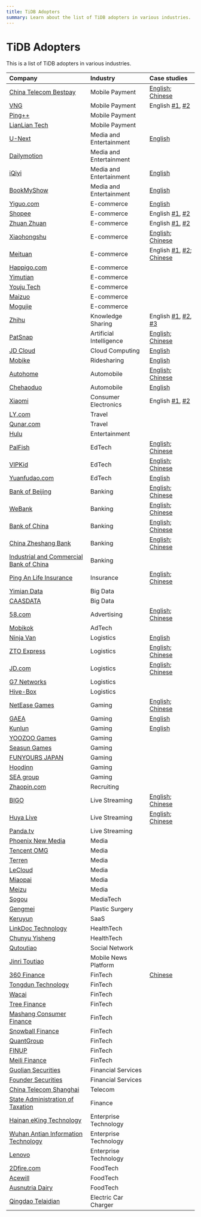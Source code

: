 ```yaml
---
title: TiDB Adopters
summary: Learn about the list of TiDB adopters in various industries.
---
```


# TiDB Adopters

This is a list of TiDB adopters in various industries.

| Company | Industry | Case studies |
| :--- | :--- | :--- |
|[China Telecom Bestpay](https://www.crunchbase.com/organization/orange-finance)|Mobile Payment|[English](https://pingcap.com/case-studies/how-we-process-data-five-times-more-efficiently-using-a-scale-out-mysql-alternative/); [Chinese](https://pingcap.com/cases-cn/user-case-bestpay/)|
|[VNG](https://en.wikipedia.org/wiki/VNG_Corporation)|Mobile Payment|English [#1](https://pingcap.com/case-studies/tidb-at-zalopay-infrastructure-lesson-learned/), [#2](https://pingcap.com/case-studies/zalopay-using-a-scale-out-mysql-alternative-to-serve-millions-of-users)|
|[Ping++](https://www.crunchbase.com/organization/ping-5)|Mobile Payment||
|[LianLian Tech](https://www.crunchbase.com/organization/lianlian-pay)|Mobile Payment||
|[U-Next](https://www.crunchbase.com/organization/u-next)|Media and Entertainment|[English](https://pingcap.com/case-studies/running-a-scale-out-database-on-arm-as-mysql-alternative/)|
|[Dailymotion](https://en.wikipedia.org/wiki/Dailymotion)|Media and Entertainment||
|[iQiyi](https://en.wikipedia.org/wiki/IQiyi)|Media and Entertainment|[English](https://pingcap.com/case-studies/tidb-in-iqiyi/)|
|[BookMyShow](https://www.crunchbase.com/organization/bookmyshow)|Media and Entertainment|[English](https://pingcap.com/case-studies/tidb-in-bookmyshow/)|
|[Yiguo.com](https://www.crunchbase.com/organization/shanghai-yiguo-electron-business)|E-commerce|[English](https://www.datanami.com/2018/02/22/hybrid-database-capturing-perishable-insights-yiguo/)|
|[Shopee](https://en.wikipedia.org/wiki/Shopee)|E-commerce|English [#1](https://pingcap.com/case-studies/tidb-in-shopee/), [#2](https://pingcap.com/case-studies/choosing-right-database-for-your-applications)|
|[Zhuan Zhuan](https://www.crunchbase.com/organization/zhuan-zhuan)|E-commerce|English [#1](https://pingcap.com/case-studies/tidb-in-zhuanzhuan/), [#2](https://pingcap.com/case-studies/scale-out-database-powers-china-letgo-with-reduced-maintenance-costs)|
|[Xiaohongshu](https://en.wikipedia.org/wiki/Xiaohongshu)|E-commerce|[English](https://pingcap.com/case-studies/how-we-use-a-scale-out-htap-database-for-real-time-analytics-and-complex-queries); [Chinese](https://pingcap.com/zh/case/user-case-xiaohongshu/)|
|[Meituan](https://www.crunchbase.com/organization/meituan)|E-commerce|English [#1](https://pingcap.com/case-studies/migrating-from-mysql-to-a-scale-out-database-to-serve-our-290-million-monthly-users), [#2](https://pingcap.com/case-studies/how-we-use-a-mysql-alternative-to-avoid-sharding-and-provide-strong-consistency); [Chinese](https://pingcap.com/zh/case/user-case-meituandianping)|
|[Happigo.com](https://www.crunchbase.com/organization/happigo-com)|E-commerce||
|[Yimutian](https://www.crunchbase.com/organization/yimutian)|E-commerce||
|[Youju Tech](https://nn.yjyz.com/)|E-commerce||
|[Maizuo](https://www.crunchbase.com/organization/maizhuo)|E-commerce||
|[Mogujie](https://www.crunchbase.com/organization/mogujie)|E-commerce||
|[Zhihu](https://en.wikipedia.org/wiki/Zhihu)|Knowledge Sharing|English [#1](https://pingcap.com/case-studies/lesson-learned-from-queries-over-1.3-trillion-rows-of-data-within-milliseconds-of-response-time-at-zhihu/), [#2](https://pingcap.com/case-studies/horizontally-scaling-hive-metastore-database-by-migrating-from-mysql-to-tidb), [#3](https://pingcap.com/case-studies/boosting-big-data-performance-by-combining-tidb-with-hive-and-hdfs)|
|[PatSnap](https://www.crunchbase.com/organization/patsnap)|Artificial Intelligence| [English](https://pingcap.com/case-studies/why-we-chose-a-scale-out-data-warehouse-for-real-time-analytics); [Chinese](https://pingcap.com/zh/case/user-case-patsnap)|
|[JD Cloud](https://www.crunchbase.com/organization/jd-cloud)|Cloud Computing|[English](https://pingcap.com/case-studies/lesson-learned-from-40-k-qps-and-20-billion-rows-of-data-in-a-single-scale-out-cluster/)|
|[Mobike](https://en.wikipedia.org/wiki/Mobike)|Ridesharing|[English](https://pingcap.com/case-studies/tidb-in-mobike)|
|[Autohome](https://www.crunchbase.com/organization/autohome)|Automobile|[English](https://pingcap.com/case-studies/reduce-real-time-query-latency-from-0.5s-to-0.01s-with-scale-out-htap-database); [Chinese](https://pingcap.com/cases-cn/user-case-qichezhijia/)|
|[Chehaoduo](https://www.crunchbase.com/organization/guazi-com)|Automobile|[English](https://pingcap.com/case-studies/top-car-trading-platform-chooses-scale-out-database-as-mysql-alternative)|
|[Xiaomi](https://en.wikipedia.org/wiki/Xiaomi)|Consumer Electronics|English [#1](https://pingcap.com/case-studies/tidb-in-xiaomi), [#2](https://pingcap.com/case-studies/a-mysql-alternative-scale-out-database-helps-xiaomi-hyper-growth)|
|[LY.com](https://www.crunchbase.com/organization/ly-com)|Travel||
|[Qunar.com](https://www.crunchbase.com/organization/qunar-com)|Travel||
|[Hulu](https://www.hulu.com)|Entertainment||
|[PalFish](https://www.crunchbase.com/organization/palfish)|EdTech|[English](https://pingcap.com/case-studies/embracing-newsql-why-we-chose-tidb-over-mongodb-and-mysql); [Chinese](https://pingcap.com/zh/case/user-case-banyu)|
|[VIPKid](https://www.crunchbase.com/organization/vipkid)|EdTech|[English](https://pingcap.com/case-studies/why-we-chose-a-distributed-sql-database-to-complement-mysql); [Chinese](https://pingcap.com/cases-cn/user-case-vipkid/)|
|[Yuanfudao.com](https://www.crunchbase.com/organization/yuanfudao)|EdTech|[English](https://pingcap.com/blog/2017-08-08-tidbforyuanfudao/)|
|[Bank of Beijing](https://en.wikipedia.org/wiki/Bank_of_Beijing)|Banking|[English](https://pingcap.com/case-studies/how-we-use-a-distributed-database-to-achieve-horizontal-scaling-without-downtime); [Chinese](https://pingcap.com/zh/case/user-case-beijing-bank)|
|[WeBank](https://en.wikipedia.org/wiki/WeBank_(China))|Banking|[English](https://pingcap.com/case-studies/how-we-reduced-batch-processing-time-by-58-percent-with-a-scale-out-mysql-alternative/); [Chinese](https://pingcap.com/zh/case/user-case-webank)|
|[Bank of China](https://en.wikipedia.org/wiki/Bank_of_China) | Banking | [English](https://pingcap.com/case-studies/how-bank-of-china-uses-a-scale-out-database-to-support-zabbix-monitoring-at-scale); [Chinese](https://pingcap.com/cases-cn/user-case-bank-of-china/) |
|[China Zheshang Bank](https://en.wikipedia.org/wiki/China_Zheshang_Bank)|Banking|[English](https://pingcap.com/case-studies/reduce-query-latency-from-seconds-to-milliseconds-with-a-scale-out-database); [Chinese](https://pingcap.com/cases-cn/user-case-zheshang-bank/)|
|[Industrial and Commercial Bank of China](https://en.wikipedia.org/wiki/Industrial_and_Commercial_Bank_of_China)|Banking||
|[Ping An Life Insurance](https://www.bloomberg.com/profile/company/OPAHWZ:CH)|Insurance|[English](https://pingcap.com/case-studies/how-chinas-insurance-giant-improved-agile-application-performance-with-a-newsql-database); [Chinese](https://pingcap.com/cases-cn/user-case-pingan/)|
|[Yimian Data](https://www.crunchbase.com/organization/yimian-data)|Big Data||
|[CAASDATA](https://www.caasdata.com/)|Big Data||
|[58.com](https://www.crunchbase.com/organization/58-com)|Advertising|[English](https://pingcap.com/case-studies/no-sharding-no-etl-use-scale-out-mysql-alternative-to-store-160-tb-of-data); [Chinese](https://pingcap.com/cases-cn/user-case-58/)|
|[Mobikok](https://www.linkedin.com/company/shenzhen-keke-network-technology-co.-ltd./)|AdTech||
|[Ninja Van](https://www.crunchbase.com/organization/ninja-van-2)| Logistics|[English](https://pingcap.com/case-studies/choose-a-mysql-alternative-over-vitess-and-crdb-to-scale-out-our-databases-on-k8s)|
|[ZTO Express](https://www.crunchbase.com/organization/zto-express)| Logistics|[English](https://pingcap.com/case-studies/why-we-migrated-from-exadata-to-a-scale-out-htap-database-for-near-real-time-analytics); [Chinese](https://pingcap.com/cases-cn/user-case-zto-express/)|
|[JD.com](https://en.wikipedia.org/wiki/JD.com)|Logistics|[English](https://pingcap.com/case-studies/8x-system-performance-boost-why-we-migrated-from-mysql-to-newsql-database); [Chinese](https://pingcap.com/zh/case/user-case-jdl)|
|[G7 Networks](https://www.crunchbase.com/organization/g7)| Logistics||
|[Hive-Box](http://www.fcbox.com/en/pc/index.html#/)|Logistics||
|[NetEase Games](https://www.linkedin.com/company/netease-games)|Gaming|[English](https://pingcap.com/case-studies/why-we-chose-tidb-over-other-mysql-based-and-newsql-storage-solutions); [Chinese](https://pingcap.com/cases-cn/user-case-wangyihuyu/)|
|[GAEA](http://www.gaea.com/en/)|Gaming|[English](https://pingcap.com/case-studies/2017-05-22-Comparison-between-MySQL-and-TiDB-with-tens-of-millions-of-data-per-day)|
|[Kunlun](https://www.crunchbase.com/organization/kunlun)|Gaming|[English](https://pingcap.com/case-studies/empowering-your-gaming-application-with-a-scale-out-newsql-database)|
|[YOOZOO Games](https://www.crunchbase.com/organization/yoozoo-games)|Gaming||
|[Seasun Games](https://www.crunchbase.com/organization/seasun)|Gaming||
|[FUNYOURS JAPAN](http://company.funyours.co.jp/)|Gaming||
|[Hoodinn](https://www.crunchbase.com/organization/hoodinn)|Gaming||
|[SEA group](https://sea-group.org/?lang=en)|Gaming||
|[Zhaopin.com](https://www.crunchbase.com/organization/zhaopin)|Recruiting||
|[BIGO](https://www.crunchbase.com/organization/bigo-technology)|Live Streaming|[English](https://pingcap.com/case-studies/why-we-chose-an-htap-database-over-mysql-for-horizontal-scaling-and-complex-queries/); [Chinese](https://pingcap.com/cases-cn/user-case-bigo/)|
|[Huya Live](https://en.wikipedia.org/wiki/Huya_Live)|Live Streaming|[English](https://pingcap.com/case-studies/how-we-scale-out-databases-and-get-big-data-queries-6x-faster-with-a-mysql-alternative); [Chinese](https://pingcap.com/zh/case/user-case-huya)|
|[Panda.tv](https://www.crunchbase.com/organization/panda-tv)|Live Streaming||
|[Phoenix New Media](https://www.crunchbase.com/organization/phoenix-new-media)|Media||
|[Tencent OMG](https://en.wikipedia.org/wiki/Tencent)|Media||
|[Terren](https://www.crunchbase.com/organization/terren)|Media||
|[LeCloud](https://www.crunchbase.com/organization/letv-2)|Media||
|[Miaopai](https://en.wikipedia.org/wiki/Miaopai)|Media||
|[Meizu](https://en.wikipedia.org/wiki/Meizu)|Media||
|[Sogou](https://en.wikipedia.org/wiki/Sogou)|MediaTech||
|[Gengmei](https://www.crunchbase.com/organization/gengmei)|Plastic Surgery||
|[Keruyun](https://www.crunchbase.com/organization/keruyun-technology-beijing-co-ltd)|SaaS||
|[LinkDoc Technology](https://www.crunchbase.com/organization/linkdoc-technology)|HealthTech||
|[Chunyu Yisheng](https://www.crunchbase.com/organization/chunyu)|HealthTech||
|[Qutoutiao](https://www.crunchbase.com/organization/qutoutiao)|Social Network||
|[Jinri Toutiao](https://en.wikipedia.org/wiki/Toutiao)|Mobile News Platform||
|[360 Finance](https://www.crunchbase.com/organization/360-finance)|FinTech|[Chinese](https://pingcap.com/cases-cn/user-case-360/)|
|[Tongdun Technology](https://www.crunchbase.com/organization/tongdun-technology)|FinTech||
|[Wacai](https://www.crunchbase.com/organization/wacai)|FinTech||
|[Tree Finance](https://www.facebook.com/treefinancegroup/)|FinTech||
|[Mashang Consumer Finance](https://www.crunchbase.com/organization/ms-finance)|FinTech||
|[Snowball Finance](https://www.crunchbase.com/organization/snowball-finance)|FinTech||
|[QuantGroup](https://www.crunchbase.com/organization/quantgroup)|FinTech||
|[FINUP](https://www.crunchbase.com/organization/finup)|FinTech||
|[Meili Finance](https://www.crunchbase.com/organization/meili-jinrong)|FinTech||
|[Guolian Securities](https://www.crunchbase.com/organization/guolian-securities)|Financial Services||
|[Founder Securities](https://www.crunchbase.com/organization/keruyun-technology-beijing-co-ltd)|Financial Services||
|[China Telecom Shanghai](http://www.189.cn/sh/)|Telecom||
|[State Administration of Taxation](https://en.wikipedia.org/wiki/State_Administration_of_Taxation)|Finance||
|[Hainan eKing Technology](https://www.crunchbase.com/organization/hainan-eking-technology)|Enterprise Technology||
|[Wuhan Antian Information Technology](https://www.avlsec.com/)|Enterprise Technology||
|[Lenovo](https://en.wikipedia.org/wiki/Lenovo)|Enterprise Technology||
|[2Dfire.com](http://www.2dfire.com/)|FoodTech||
|[Acewill](https://www.crunchbase.com/organization/acewill)|FoodTech||
|[Ausnutria Dairy](https://www.crunchbase.com/organization/ausnutria-dairy)|FoodTech||
|[Qingdao Telaidian](https://www.teld.cn/)|Electric Car Charger||
